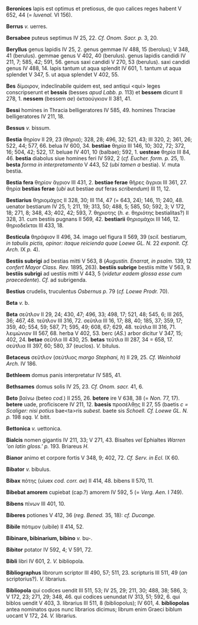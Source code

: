 **Beronices** lapis est optimus et pretiosus, de quo calices reges
habent V 652, 44 (= *Iuvenal.* VI 156).

**Berrus** *v.* uerres.

**Bersabee** puteus septimus IV 25, 22. *Cf. Onom. Sacr. p.* 3, 20.

**Beryllus** genus lapidis IV 25, 2. genus gemmae IV 488, 15 (berolus);
V 348, 41 (berulus). gemmae genus V 402, 40 (berulus). genus lapidis
candidi IV 211, 7; 585, 42; 591, 56. genus saxi candidi V 270, 53
(berulus). saxi candidi genus IV 488, 14. lapis tantum ut aqua splendit
IV 601, 1. tantum ut aqua splendet V 347, 5. ut aqua splendet V 402, 55.

**Bes** δίμοιρον, indeclinabile quidem est, sed antiqui \<qui\> leges
conscripserunt et **bessis** (besses *apud Labb. p.* 113) et **bessem**
dicunt II 278, 1. **nessem** (bessem *ae*) ὀκταούγκιον II 381, 41.

**Bessi** homines in Thracia belligeratores IV 585, 49. homines Thraciae
belligeratores IV 211, 18.

**Bessus** *v.* bissum.

**Bestia** θηρίον II 29, 23 (θηρια); 328, 28; 496, 32; 521, 43; III 320,
2; 361, 26; 522, 44; 577, 66. belua IV 600, 34. **bestiae** θηρία III
146, 10; 302, 72; 372, 16; 504, 42; 522, 17. beluae IV 401, 10 (balbae);
592, 1. **uesteae** θηρία III 84, 46. **bestia** diabolus siue homines
feri IV 592, 2 (*cf. Eucher. form. p.* 25, 1). **besta** *forma in
interpretamento* V 443, 52 (*ubi tamen a* bestia). *V.* muta bestia.

**Bestia fera** θηρίον ἄγριον III 431, 2. **bestiae ferae** θῆρες ἄγριαι
III 361, 27. θηρία **bestias ferae** (*ubi* aut bestiae *aut* feras
*scribendum*) III 11, 12.

**Bestiarius** θηριομάχος II 328, 30; III 114, 47 (= 643, 24); 146, 11;
240, 48. uenator bestiarum IV 25, 1; 211, 19; 313, 50; 488, 5; 585, 50;
592, 3; V 172, 18; 271, 8; 348, 43; 402, 42; 593, 7. θηριοτης (*h. e.*
θηριότης bestialitas?) II 328, 31. cum bestiis pugnans II 569, 42.
**bestiarii** θηριομάχοι III 146, 12. θηριοδεῖκται III 433, 18.

**Besticula** θηράφιον II 496, 34. imago uel figura II 569, 39 (*scil.*
bestiarum, *in tabulis pictis, opinor: itaque reicienda quae Loewe GL.
N.* 22 *exponit. Cf. Arch.* IX *p.* 4).

**Bestiis subrigi** ad bestias mitti V 563, 8 (*Augustin. Enarrat, in
psalm.* 139, 12 *confert Mayor Class. Rev.* 1895, 263). **bestiis
subrige** bestiis mitte V 563, 9. **bestiis subrigi** ad uestiis mitti V
443, 5 (*videtur eadem glossa esse cum praecedente*). *Cf.* ad
subrigenda.

**Bestius** crudelis, truculentus *Osbernus p.* 79 (*cf. Loewe Prodr.*
70).

**Beta** *v.* b.

**Beta** σεῦτλον II 29, 24; 430, 47; 496, 33; 498, 17; 521, 48; 545, 6;
III 265, 36; 467, 48. τεῦτλον III 316, 72. σεῦτλα III 16, 17; 88, 40;
185, 37; 359, 17; 359, 40; 554, 59; 587, 71; 595, 49; 608, 67; 629, 48.
τεῦτλα III 316, 71. λειμώνιον III 567, 68. herba V 402, 53. berc (*AS.*)
arbor dicitur V 347, 15; 402, 24. **betae** σεῦτλα III 430, 25.
**betas** τεῦτλα III 287, 34 = 658, 17. σεύτλια III 397, 60; 580, 37
(euclos). *V.* bitulus.

**Betaceus** σεῦτλον (σεύτλιος *margo Stephani, h*) II 29, 25. *Cf.
Weinhold Arch.* IV 186.

**Bethleem** domus panis interpretatur IV 585, 41.

**Bethsames** domus solis IV 25, 23. *Cf. Onom. sacr.* 41, 6.

**Beto** βαίνω (beteo *cod.*) II 255, 26. **betere** ire V 638, 38 (=
*Non.* 77, 17). **betere** uade, proficiscere IV 211, 12. **baesis**
προσέλθῃς II 27, 55 (baetis *c = Scaliger: nisi potius* bae\<ta\>ris
*subest.* baete sis *Schoell. Cf. Loewe GL. N. p.* 198 *sqq. V.* bitit.

**Bettonica** *v.* uettonica.

**Bialcis** nomen gigantis IV 211, 33; V 271, 43. Bisaltes *vel*
Ephialtes *Warren 'on latin gloss.' p.* 193. Briareus *H.*

**Bianor** animo et corpore fortis V 348, 9; 402, 72. *Cf. Serv. in
Ecl.* IX 60.

**Bibator** *v.* bibulus.

**Bibax** πότης (uiuex *cod. corr. ae*) II 414, 48. bibens II 570, 11.

**Bibebat amorem** cupiebat (cap.?) amorem IV 592, 5 (= *Verg. Aen.* I
749).

**Bibens** πίνων III 401, 10.

**Biberes** potiones V 412, 36 (*reg. Bened.* 35, 18): *cf. Ducange.*

**Bibile** πότιμον (uibile) II 414, 52.

**Bibinare, bibinarium, bibino** *v.* bu-.

**Bibitor** potator IV 592, 4; V 591, 72.

**Bibli** libri IV 601, 2. *V.* bibliopola.

**Bibliographus** librorum scriptor III 490, 57; 511, 23. scripturis III
511, 49 (*an* scriptorius?). *V.* librarius.

**Bibliopola** qui codices uendit III 511, 53; IV 25, 29; 211, 30; 488,
38; 586, 3; V 172, 23; 271, 29; 348, 46. qui codices uenundat IV 313,
51; 592, 6. qui biblos uendit V 403, 3. librarius III 511, 8
(bibliopolus); IV 601, 4. **bibliopolas** antea nominatos quos nunc
librarios dicimus; librum enim Graeci biblum uocant V 172, 24. *V.*
librarius.
